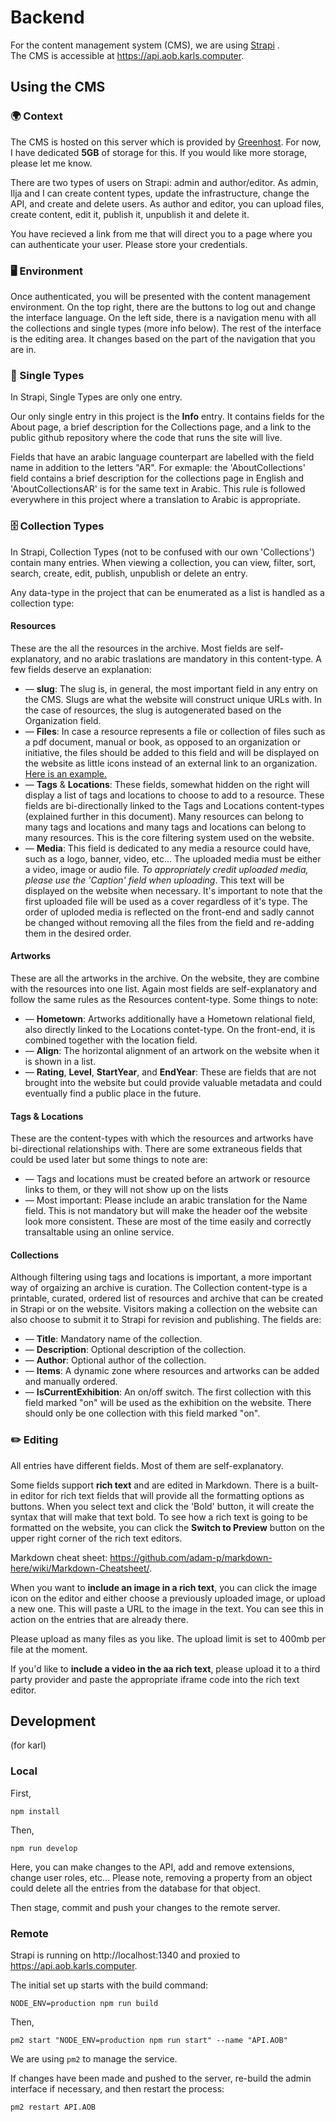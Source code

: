 # Backend

For the content management system (CMS), we are using [Strapi](https://strapi.io/) .    
The CMS is accessible at https://api.aob.karls.computer.  

## Using the CMS
### 🌍 Context 

The CMS is hosted on this server which is provided by [Greenhost](https://greenhost.net/). For now, I have dedicated **5GB** of storage for this. If you would like more storage, please let me know.

There are two types of users on Strapi: admin and author/editor. As admin, Ilja and I can create content types, update the infrastructure, change the API, and create and delete users. As author and editor, you can upload files, create content, edit it, publish it, unpublish it and delete it.

You have recieved a link from me that will direct you to a page where you can authenticate your user. Please store your credentials.

### 🖥️ Environment 

Once authenticated, you will be presented with the content management environment. On the top right, there are the buttons to log out and change the interface language. On the left side, there is a navigation menu with all the collections and single types (more info below). The rest of the interface is the editing area. It changes based on the part of the navigation that you are in.

### 📄 Single Types 

In Strapi, Single Types are only one entry.

Our only single entry in this project is the **Info** entry. It contains fields for the About page, a brief description for the Collections page, and a link to the public github repository where the code that runs the site will live. 

Fields that have an arabic language counterpart are labelled with the field name in addition to the letters "AR". For exmaple: the 'AboutCollections' field contains a brief description for the collections page in English and 'AboutCollectionsAR' is for the same text in Arabic. This rule is followed everywhere in this project where a translation to Arabic is appropriate.

### 🗄️ Collection Types

In Strapi, Collection Types (not to be confused with our own 'Collections') contain many entries. When viewing a collection, you can view, filter, sort, search, create, edit, publish, unpublish or delete an entry. 

Any data-type in the project that can be enumerated as a list is handled as a collection type:

#### Resources

These are the all the resources in the archive. Most fields are self-explanatory, and no arabic traslations are mandatory in this content-type. A few fields deserve an explanation:

  - — **slug**: The slug is, in general, the most important field in any entry on the CMS. Slugs are what the website will construct unique URLs with. In the case of resources, the slug is autogenerated based on the Organization field.
  - — **Files**: In case a resource represents a file or collection of files such as a pdf document, manual or book, as opposed to an organization or initiative, the files should be added to this field and will be displayed on the website as little icons instead of an external link to an organization. [Here is an example.](https://archiveofbelonging.org/resources/uel)
  - — **Tags** & **Locations**: These fields, somewhat hidden on the right will display a list of tags and locations to choose to add to a resource. These fields are bi-directionally linked to the Tags and Locations content-types (explained further in this document). Many resources can belong to many tags and locations and many tags and locations can belong to many resources. This is the core filtering system used on the website.
  - — **Media**: This field is dedicated to any media a resource could have, such as a logo, banner, video, etc... The uploaded media must be either a video, image or audio file. *To appropriately credit uploaded media, please use the 'Caption' field when uploading*. This text will be displayed on the website when necessary. It's important to note that the first uploaded file will be used as a cover regardless of it's type. The order of uploded media is reflected on the front-end and sadly cannot be changed without removing all the files from the field and re-adding them in the desired order.

#### Artworks

These are all the artworks in the archive.  On the website, they are combine with the resources into one list. Again most fields are self-explanatory and follow the same rules as the Resources content-type. Some things to note:

  - — **Hometown**: Artworks additionally have a Hometown relational field, also directly linked to the Locations contet-type. On the front-end, it is combined together with the location field.
  - — **Align**: The horizontal alignment of an artwork on the website when it is shown in a list.
  - — **Rating**, **Level**, **StartYear**, and **EndYear**: These are fields that are not brought into the website but could provide valuable metadata and could eventually find a public place in the future.

#### Tags & Locations

These are the content-types with which the resources and artworks have bi-directional relationships with. There are some extraneous fields that could be used later but some things to note are:

  - — Tags and locations must be created before an artwork or resource links to them, or they will not show up on the lists
  - — Most important: Please include an arabic translation for the Name field. This is not mandatory but will make the header oof the website look more consistent. These are most of the time easily and correctly transaltable using an online service.

#### Collections

Although filtering using tags and locations is important, a more important way of orgaizing an archive is curation. The Collection content-type is a printable, curated, ordered list of resources and archive that can be created in Strapi or on the website. Visitors making a collection on the website can also choose to submit it to Strapi for revision and publishing. The fields are:

  - — **Title**: Mandatory name of the collection.
  - — **Description**: Optional description of the collection.
  - — **Author**: Optional author of the collection.
  - — **Items**: A dynamic zone where resources and artworks can be added and manually ordered.
  - — **IsCurrentExhibition**: An on/off switch. The first collection with this field marked "on" will be used as the exhibition on the website. There should only be one collection with this field marked "on".


### ✏️ Editing 

All entries have different fields. Most of them are self-explanatory.

Some fields support **rich text** and are edited in Markdown. There is a built-in editor for rich text fields that will provide all the formatting options as buttons. When you select text and click the 'Bold' button, it will create the syntax that will make that text bold. To see how a rich text is going to be formatted on the website, you can click the **Switch to Preview** button on the upper right corner of the rich text editors.

Markdown cheat sheet: https://github.com/adam-p/markdown-here/wiki/Markdown-Cheatsheet/.

When you want to **include an image in a rich text**, you can click the image icon on the editor and either choose a previously uploaded image, or upload a new one. This will paste a URL to the image in the text. You can see this in action on the entries that are already there.

Please upload as many files as you like. The upload limit is set to 400mb per file at the moment.

If you'd like to **include a video in the aa rich text**, please upload it to a third party provider and paste the appropriate iframe code into the rich text editor.


## Development

(for karl)

### Local

First,
```
npm install
```
Then, 
```
npm run develop
```

Here, you can make changes to the API, add and remove extensions, change user roles, etc... Please note, removing a property from an object could delete all the entries from the database for that object.

Then stage, commit and push your changes to the remote server.

### Remote

Strapi is running on http://localhost:1340 and proxied to https://api.aob.karls.computer.

The initial set up starts with the build command:
```
NODE_ENV=production npm run build
```

Then,
```
pm2 start "NODE_ENV=production npm run start" --name "API.AOB"
```

We are using `pm2` to manage the service. 

If changes have been made and pushed to the server, re-build the admin interface if necessary, and then restart the process:
```
pm2 restart API.AOB
```
